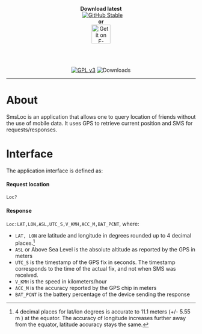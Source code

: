 <div style="text-align: center;">
  
**Download latest**<br>
&nbsp;&nbsp;[![GitHub Stable](
   https://img.shields.io/github/release/wandomium/SmsLoc?label=Stable)](
   https://github.com/wandomium/SmsLoc/releases/latest)
<br>**or**<br>
[<img src="https://f-droid.org/badge/get-it-on.png"
    alt="Get it on F-Droid"
    height="50">](https://f-droid.org/packages/io.github.wandomium.smsloc)

<br><br>

[![GPL v3](https://img.shields.io/badge/License-GPLv3-blue?style=flat&logo=gnu&logoColor=white)](./LICENSE)
![Downloads](https://img.shields.io/github/downloads/wandomium/SmsLoc/total)

---
</div>

# About

SmsLoc is an application that allows one to query location of friends without the use of mobile data. It uses GPS to retrieve current position and SMS for requests/responses.

# Interface
The application interface is defined as:

#### Request location
`Loc?`
#### Response
`Loc:LAT,LON,ASL,UTC_S,V_KMH,ACC_M,BAT_PCNT`, where:
- `LAT, LON` are latitude and longitude in degrees rounded up to 4 decimal places.[^1]
- `ASL` or Above Sea Level is the absolute altitude as reported by the GPS in meters
- `UTC_S` is the timestamp of the GPS fix in seconds. The timestamp corresponds to the time of the actual fix, and not when SMS was received.
- `V_KMH` is the speed in kilometers/hour
- `ACC_M` is the accuracy reported by the GPS chip in meters
- `BAT_PCNT` is the battery percentage of the device sending the response






[^1]: 4 decimal places for lat/lon degrees is accurate to 11.1 meters (+/- 5.55 m ) at the equator. The accuracy of longitude increases further away from the equator, latitude accuracy stays the same.
